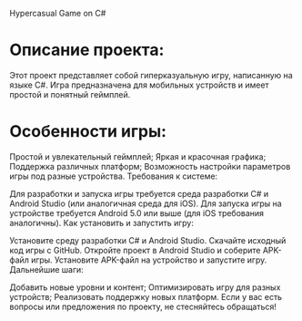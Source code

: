 Hypercasual Game on C#

# Описание проекта:

Этот проект представляет собой гиперказуальную игру, написанную на языке C#. Игра предназначена для мобильных устройств и имеет простой и понятный геймплей.

# Особенности игры:

Простой и увлекательный геймплей;
Яркая и красочная графика;
Поддержка различных платформ;
Возможность настройки параметров игры под разные устройства.
Требования к системе:

Для разработки и запуска игры требуется среда разработки C# и Android Studio (или аналогичная среда для iOS).
Для запуска игры на устройстве требуется Android 5.0 или выше (для iOS требования аналогичны).
Как установить и запустить игру:

Установите среду разработки C# и Android Studio.
Скачайте исходный код игры с GitHub.
Откройте проект в Android Studio и соберите APK-файл игры.
Установите APK-файл на устройство и запустите игру.
Дальнейшие шаги:

Добавить новые уровни и контент;
Оптимизировать игру для разных устройств;
Реализовать поддержку новых платформ.
Если у вас есть вопросы или предложения по проекту, не стесняйтесь обращаться!
